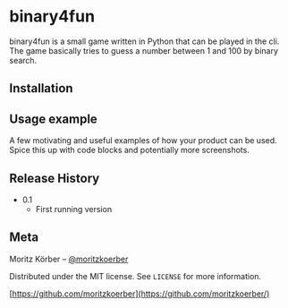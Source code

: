 # binary4fun

binary4fun is a small game written in Python that can be played in the cli. The game basically tries to guess a number between 1 and 100 by binary search.

## Installation


## Usage example

A few motivating and useful examples of how your product can be used. Spice this up with code blocks and potentially more screenshots.


## Release History

* 0.1
    * First running version

## Meta

Moritz Körber – [@moritzkoerber](https://twitter.com/moritzkoerber)

Distributed under the MIT license. See ``LICENSE`` for more information.

[https://github.com/moritzkoerber](https://github.com/moritzkoerber/)
